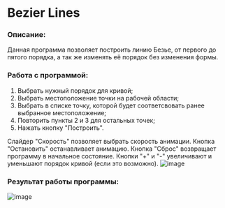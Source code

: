 # Bezier Lines #
### Описание: ###
Данная программа позволяет построить линию Безье, от первого до пятого порядка, а так же изменять её порядок без изменения формы.
### Работа с программой: ###
1. Выбрать нужный порядок для кривой;
2. Выбрать местоположение точки на рабочей области;
3. Выбрать в списке точку, которой будет соответсвовать ранее выбранное местоположение;
4. Повторить пункты 2 и 3 для остальных точек;
5. Нажать кнопку "Построить".

Слайдер "Скорость" позволяет выбрать скорость анимации.
Кнопка "Остановить" останавливает анимацию.
Кнопка "Сброс" возвращает программу в начальное состояние.
Кнопки "+" и "-" увеличивают и уменьшают порядок кривой (если это возможно).
![image](https://user-images.githubusercontent.com/32647200/53037263-cc589780-348a-11e9-8b9c-7a6917bbd0ad.png)
### Результат работы программы: ###
![image](https://user-images.githubusercontent.com/32647200/53037391-26f1f380-348b-11e9-8d46-e16d73f2a258.png)
